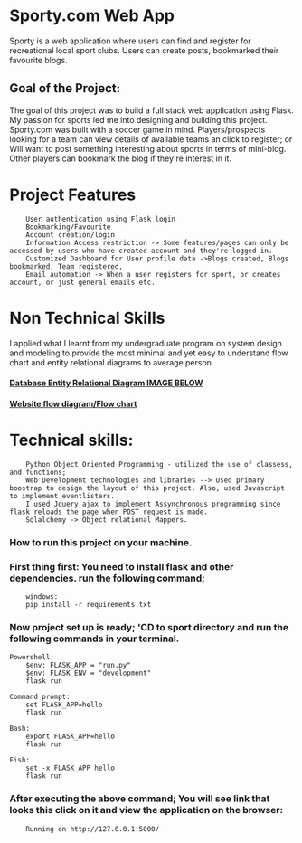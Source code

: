 # Sporty.com Web App
Sporty is a web application where users can find and register for recreational local sport clubs. Users can create posts, bookmarked their favourite blogs. 

## Goal of the Project:
The goal of this project was to build a full stack web application using Flask. My passion for sports led me into designing and building this project. Sporty.com was built with a soccer game in mind. Players/prospects looking for a team can view details of available teams an click to register; or Will want to post something interesting about sports in terms of mini-blog. Other players can bookmark the blog if they're interest in it. 



# Project Features
        User authentication using Flask_login
        Bookmarking/Favourite
        Account creation/login
        Information Access restriction -> Some features/pages can only be accessed by users who have created account and they're logged in.
        Customized Dashboard for User profile data ->Blogs created, Blogs bookmarked, Team registered, 
        Email automation -> When a user registers for sport, or creates account, or just general emails etc. 

# Non Technical Skills 
I applied what I learnt from my undergraduate program on system design and modeling to provide the most minimal and yet easy to understand flow chart and entity relational diagrams to average person. 

#### [Database Entity Relational Diagram IMAGE BELOW](https://lucid.app/lucidchart/b89e6222-ec44-4925-8b19-a9ce1d67381c/edit?viewport_loc=0%2C48%2C2274%2C1074%2C0_0&invitationId=inv_7b379fb1-088d-465f-a412-92f7c02b9b80)

#### [Website flow diagram/Flow chart](https://lucid.app/lucidchart/b89e6222-ec44-4925-8b19-a9ce1d67381c/edit?invitationId=inv_7b379fb1-088d-465f-a412-92f7c02b9b80)

# Technical skills:
        Python Object Oriented Programming - utilized the use of classess, and functions; 
        Web Development technologies and libraries --> Used primary boostrap to design the layout of this project. Also, used Javascript to implement eventlisters. 
        I used Jquery ajax to implement Assynchronous programming since flask reloads the page when POST request is made.   
        Sqlalchemy -> Object relational Mappers.

### How to run this project on your machine. 
### First thing first: You need to install flask and other dependencies. run the following command; 
        windows:
        pip install -r requirements.txt


### Now project set up is ready; 'CD to sport directory and run the following commands in your terminal.
    Powershell:
        $env: FLASK_APP = "run.py"
        $env: FLASK_ENV = "development"
        flask run

    Command prompt:
        set FLASK_APP=hello
        flask run

    Bash:
        export FLASK_APP=hello
        flask run

    Fish:
        set -x FLASK_APP hello
        flask run

### After executing the above command; You will see link that looks this click on it and view the application on the browser:
        Running on http://127.0.0.1:5000/

